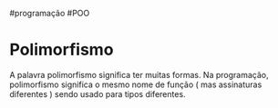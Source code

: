 #programação #POO 

# Polimorfismo

A palavra polimorfismo significa ter muitas formas. Na programação, polimorfismo significa o mesmo nome de função ( mas assinaturas diferentes ) sendo usado para tipos diferentes.

